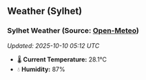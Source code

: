 ## Weather (Sylhet)

<!-- WEATHER-START -->
### Sylhet Weather (Source: [Open-Meteo](https://open-meteo.com))
_Updated: 2025-10-10 05:12 UTC_
* 🌡️ **Current Temperature:** 28.1°C
* 💧 **Humidity:** 87%
<!-- WEATHER-END -->

















































































